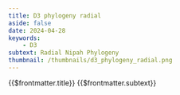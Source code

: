 ```yaml
---
title: D3 phylogeny radial
aside: false
date: 2024-04-28
keywords:
    - D3
subtext: Radial Nipah Phylogeny
thumbnail: /thumbnails/d3_phylogeny_radial.png
---
```


<FigureTitle>{{$frontmatter.title}}</FigureTitle>
<SubtitleHeader>{{$frontmatter.subtext}}</SubtitleHeader>
<D3PlotContainer>
    <div class="" ref="svgContainer"></div>
</D3PlotContainer>



<script setup>
//some code based on example here: https://observablehq.com/@d3/tree-of-life?intent=fork
import * as d3 from 'd3';
import { onMounted, ref } from 'vue';

const svgContainer = ref(null);

function parseNewick(a) {
  for (var e = [], r = {}, s = a.split(/\s*(;|\(|\)|,|:)\s*/), t = 0; t < s.length; t++) {
    var n = s[t];
    switch (n) {
      case "(":
        var c = {};
        r.branchset = [c];
        e.push(r);
        r = c;
        break;
      case ",":
        var c = {};
        e[e.length - 1].branchset.push(c);
        r = c;
        break;
      case ")":
        r = e.pop();
        break;
      case ":":
        break;
      default:
        var h = s[t - 1];
        if (h === ")" || h === "(" || h === ",") {
          const nameAndCountry = n.split(/\[|\]/);
          r.name = nameAndCountry[0];
          r.country = nameAndCountry[1]; // Extract the country information
        } else if (h === ":") {
          r.length = parseFloat(n);
        }
    }
  }
  return r;
};

function drawChart(data) {
  const width = 800;
  const outerRadius = width / 2;
  const innerRadius = outerRadius - 120;

  const root = d3.hierarchy(data, d => d.branchset)
    .sum(d => d.branchset ? 0 : 1)
    .sort((a, b) => (a.value - b.value) || d3.ascending(a.data.length, b.data.length));

  var cluster = d3.cluster()
    .size([360, innerRadius])
    .separation((a, b) => 1);

  // tree building functions
  function maxLength(d) {
    return d.data.length + (d.children ? d3.max(d.children, maxLength) : 0);
  }
  function setRadius(d, y0, k) {
    d.radius = (y0 += d.data.length) * k;
    if (d.children) d.children.forEach(d => setRadius(d, y0, k));
  }
  function linkStep(startAngle, startRadius, endAngle, endRadius) {
    const c0 = Math.cos(startAngle = (startAngle - 90) / 180 * Math.PI);
    const s0 = Math.sin(startAngle);
    const c1 = Math.cos(endAngle = (endAngle - 90) / 180 * Math.PI);
    const s1 = Math.sin(endAngle);
    return "M" + startRadius * c0 + "," + startRadius * s0
      + (endAngle === startAngle ? "" : "A" + startRadius + "," + startRadius + " 0 0 " + (endAngle > startAngle ? 1 : 0) + " " + startRadius * c1 + "," + startRadius * s1)
      + "L" + endRadius * c1 + "," + endRadius * s1;
  }

  function linkConstant(d) {
    return linkStep(d.source.x, d.source.y, d.target.x, d.target.y);
  }

  cluster(root);
  setRadius(root, root.data.length = 0, innerRadius / maxLength(root));

  // Initialize SVG properly
  const svg = d3.select(svgContainer.value)
    .append('svg')
    //.attr('width', width)
    //.attr('height', width)
    .attr("viewBox", [-outerRadius, -outerRadius, width, width])
    .attr("class", "max-w-full h-auto");

  svg.append("g")
    .attr("class", "stroke")
    .attr("fill", "none")
    //.attr("stroke", "currentColor")
    .selectAll("path")
    .data(root.links())
    .join("path")
    .attr("d", linkConstant)
    .attr("stroke-width", 1.5)

  svg.append("g")
    .selectAll("circle")
    .data(root.leaves())
    .join("circle")
    .attr("transform", d => `rotate(${d.x - 90}) translate(${innerRadius + 4},0)`)
    .attr("r", 6)
    //.attr("stroke", "currentColor") 
    //.attr("stroke-width", 2)
    .attr("class", "circle")
    .attr("fill", d => {
      const countryColors = {
        "India": "#ff7f0e",
        "Bangladesh": "#1f77b4",
        "Malaysia": "#2ca02c",
        "Cambodia": "#d62728",
        "Thailand": "#9467bd",
      };
      return countryColors[d.data.country] || "black";
    })
  const countryColors = {
    "India": "#ff7f0e",
    "Bangladesh": "#1f77b4",
    "Malaysia": "#2ca02c",
    "Cambodia": "#d62728",
    "Thailand": "#9467bd",
  };

  // Create a legend group
  const legend = svg.append("g")
    .attr("class", "legend")
    .attr("transform", `translate(${outerRadius - 750}, ${-outerRadius + 90})`);

  // Add legend items
  const legendItems = legend.selectAll(".legend-item")
    .data(Object.entries(countryColors))
    .enter()
    .append("g")
    .attr("class", "legend-item")
    .attr("transform", (d, i) => `translate(0, ${i * 20})`);

  // Add circles to legend items
  legendItems.append("circle")
    .attr("r", 6)
    .attr("fill", d => d[1])
    .attr("class", "circle")
  //.attr("stroke", "currentColor") 
  //.attr("stroke-width", 2);

  // Add country labels to legend items
  legendItems.append("text")
    .attr("class", "legend-text")
    .attr("x", 10)
    .style("fill", "currentColor")
    .attr("y", 6)
    .attr("dy", "0em")
    .text(d => d[0]);
};

async function fetchData() {
  const file = await fetch('/data/nipah_whole_genome_phylo.tre');
  const csv = await file.text();
  const parsedData = parseNewick(csv);
  drawChart(parsedData);
};
onMounted(() => {
  fetchData();
});
</script>

<style>
.circle {
  @apply stroke-white dark:stroke-slate-200 stroke-1;
}

.stroke {
  @apply stroke-current;
}
</style>
